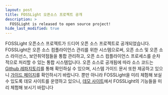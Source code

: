 ```yaml
---
layout: post
title: FOSSLight 오픈소스 프로젝트 공개
description: >
  FOSSLight is released to open source project!
hide_last_modified: true
---
```


FOSSLight 오픈소스 프로젝트가 드디어 오픈 소스 프로젝트로 공개되었습니다. FOSSLight은 오픈 소스 컴플라이언스 관리를 위한 시스템으로써, 오픈 소스 및 오픈 소스 라이선스, 보안취약점들을 통합 관리하고, 오픈 소스 컴플라이언스 프로세스를 순차적으로 처리할 수 있는 통합 시스템입니다. 오픈 소스로 공개됨에 따라 소스 코드는 [Github 레파지토리](https://github.com/fosslight/fosslight)를 통해 확인하실 수 있으며, 시스템 가이드 문서 또한 제공하고 있으니 [가이드 페이지](https://fosslight.org/fosslight-guide/)를 확인하시기 바랍니다. 뿐만 아니라 FOSSLight을 미리 체험해 보실 수 있도록 데모 사이트를 운영하고 있으니, [데모 사이트](https://demo.fosslight.org/)에서 FOSSLight의 기능들을 미리 체험해 보시기 바랍니다